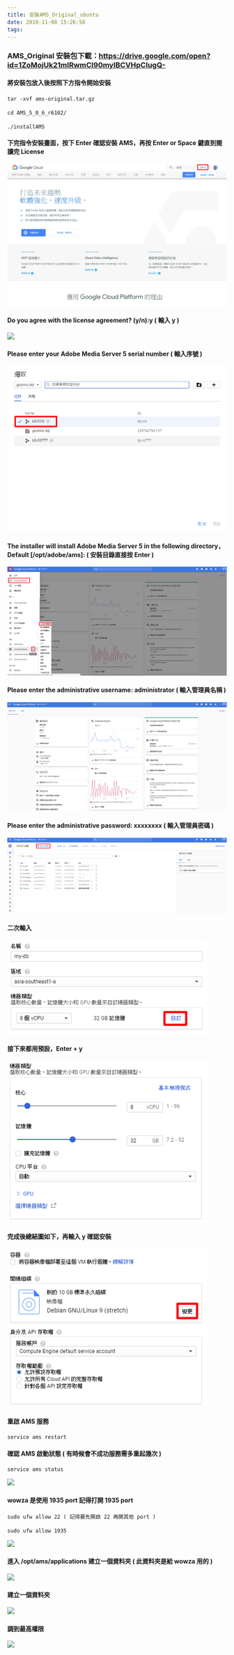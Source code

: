 ```yaml
---
title: 安裝AMS_Original_ubuntu
date: 2018-11-08 15:26:58
tags:
---
```


### AMS_Original 安裝包下載：https://drive.google.com/open?id=1ZoMojUk21mlRwmCl90mylBCVHpClugQ-

#### 將安裝包放入後按照下方指令開始安裝

```
tar -xvf ams-original.tar.gz

cd AMS_5_0_6_r6102/

./installAMS
```

#### 下完指令安裝畫面，按下 Enter 確認安裝 AMS，再按 Enter or Space 鍵直到閱讀完 License

![ ](images/1.png)

#### Do you agree with the license agreement? (y/n):y ( 輸入 y )

![ ](images/2.png)

#### Please enter your Adobe Media Server 5 serial number ( 輸入序號 )

![ ](images/3.png)

#### The installer will install Adobe Media Server 5 in the following directory，Default [/opt/adobe/ams]: ( 安裝目錄直接按 Enter )

![ ](images/4.png)

#### Please enter the administrative username: administrator ( 輸入管理員名稱 )

![ ](images/5.png)

#### Please enter the administrative password: xxxxxxxx ( 輸入管理員密碼 )

![ ](images/6.png)

#### 二次輸入

![ ](images/7.png)

#### 接下來都用預設，Enter + y

![ ](images/8.png)

#### 完成後總結圖如下，再輸入 y 確認安裝

![ ](images/9.png)

#### 重啟 AMS 服務

```
service ams restart
```

#### 確認 AMS 啟動狀態 ( 有時候會不成功服務需多重起幾次 )

```
service ams status
```

![ ](images/10.png)

#### wowza 是使用 1935 port 記得打開 1935 port

```
sudo ufw allow 22 ( 記得要先開啟 22 再開其他 port )

sudo ufw allow 1935
```

![ ](images/11.png)

#### 進入 /opt/ams/applications 建立一個資料夾 ( 此資料夾是給 wowza 用的 )

![ ](images/11.png)

#### 建立一個資料夾

![ ](images/11.png)

#### 調到最高權限

![ ](images/11.png)